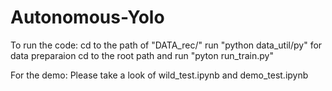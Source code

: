 # Autonomous-Yolo

To run the code:
  cd to the path of "DATA_rec/"
  run "python data_util/py" for data preparaion
  cd to the root path and run "pyton run_train.py"
  
 For the demo:
   Please take a look of wild_test.ipynb and demo_test.ipynb
